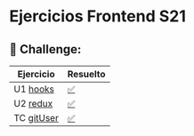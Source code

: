 # Ejercicios Frontend S21

## 🚀 Challenge:

Ejercicio                |                Resuelto   | 
| -----------------------|---------------------------|
| U1 [hooks](https://github.com/TheBridge-FullStackDeveloper/hooks)   | [✅](https://github.com/CarlosDiazGirol/hooks)               |
| U2 [redux](https://github.com/TheBridge-FullStackDeveloper/redux-task)   | [✅](https://github.com/CarlosDiazGirol/redux-task)                  |
| TC [gitUser](https://github.com/TheBridge-FullStackDeveloper/gitData)   | [✅](https://github.com/CarlosDiazGirol/gituser-resuelto) |